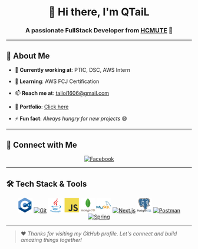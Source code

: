 <div align="center">
  <h1>👋 Hi there, I'm <strong>QTaiL</strong></h1>
  <h3>A passionate FullStack Developer from <a href="https://hcmute.edu.vn" target="_blank">HCMUTE</a> 🚀</h3>
</div>

---

## 🌟 About Me

- 🔭 **Currently working at**: PTIC, DSC, AWS Intern
- 🌱 **Learning**: AWS FCJ Certification

- 📫 **Reach me at**: [tailoi1606@gmail.com](mailto:tailoi1606@gmail.com)
- 📄 **Portfolio**: [Click here](https://portfolioqtl.vercel.app/)
- ⚡ **Fun fact**: *Always hungry for new projects* 😄

---

## 🔗 Connect with Me

<p align="center">
  <a href="https://www.facebook.com/qtl.1606" target="_blank">
    <img src="https://raw.githubusercontent.com/rahuldkjain/github-profile-readme-generator/master/src/images/icons/Social/facebook.svg" alt="Facebook" height="30" width="40"/>
  </a>
  <!-- Add more social links here if needed -->
</p>

---

## 🛠 Tech Stack & Tools

<p align="center">
  <a href="https://www.w3schools.com/cpp/"><img src="https://raw.githubusercontent.com/devicons/devicon/master/icons/cplusplus/cplusplus-original.svg" alt="C++" width="40" height="40"/></a>
  <a href="https://git-scm.com/"><img src="https://www.vectorlogo.zone/logos/git-scm/git-scm-icon.svg" alt="Git" width="40" height="40"/></a>
  <a href="https://www.java.com"><img src="https://raw.githubusercontent.com/devicons/devicon/master/icons/java/java-original.svg" alt="Java" width="40" height="40"/></a>
  <a href="https://developer.mozilla.org/en-US/docs/Web/JavaScript"><img src="https://raw.githubusercontent.com/devicons/devicon/master/icons/javascript/javascript-original.svg" alt="JavaScript" width="40" height="40"/></a>
  <a href="https://www.mongodb.com/"><img src="https://raw.githubusercontent.com/devicons/devicon/master/icons/mongodb/mongodb-original-wordmark.svg" alt="MongoDB" width="40" height="40"/></a>
  <a href="https://www.mysql.com/"><img src="https://raw.githubusercontent.com/devicons/devicon/master/icons/mysql/mysql-original-wordmark.svg" alt="MySQL" width="40" height="40"/></a>
  <a href="https://nextjs.org/"><img src="https://cdn.worldvectorlogo.com/logos/nextjs-2.svg" alt="Next.js" width="40" height="40"/></a>
  <a href="https://www.postgresql.org"><img src="https://raw.githubusercontent.com/devicons/devicon/master/icons/postgresql/postgresql-original-wordmark.svg" alt="PostgreSQL" width="40" height="40"/></a>
  <a href="https://postman.com"><img src="https://www.vectorlogo.zone/logos/getpostman/getpostman-icon.svg" alt="Postman" width="40" height="40"/></a>
  <a href="https://spring.io/"><img src="https://www.vectorlogo.zone/logos/springio/springio-icon.svg" alt="Spring" width="40" height="40"/></a>
</p>

---







<!-- Proudly created with GPRM ( https://gprm.itsvg.in ) -->

> ❤️ *Thanks for visiting my GitHub profile. Let's connect and build amazing things together!*
